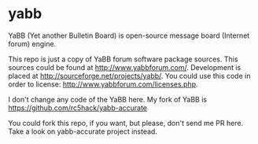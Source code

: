 yabb
====

YaBB (Yet another Bulletin Board) is open-source message board (Internet forum) engine.

This repo is just a copy of YaBB forum software package sources.
This sources could be found at http://www.yabbforum.com/.
Development is placed at http://sourceforge.net/projects/yabb/.
You could use this code in order to license: http://www.yabbforum.com/licenses.php.

I don't change any code of the YaBB here.
My fork of YaBB is https://github.com/rc5hack/yabb-accurate

You could fork this repo, if you want, but please, don't send me PR here. Take a look on yabb-accurate project instead.
